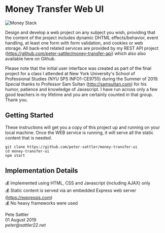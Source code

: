# Money Transfer Web UI
![Money Stack](https://github.com/peter-sattler/money-transfer-api/blob/master/img/money-stack.gif)

Design and develop a web project on any subject you wish, providing that the content of the project includes dynamic DHTML effects/behavior, event handling, at least one form with form validation, and cookies or web storage. All back-end related services are provided by my REST API project (https://github.com/peter-sattler/money-transfer-api) which also also available here on Github.

Please note that the initial user interface was created as part of the final project for a class I attended at New York University's School of Professional Studies (NYU SPS INFO1-CE9755) during the Summer of 2019. Special thanks to Professor Sam Sultan (http://samsultan.com) for his humor, patience and knowledge of Javascript. I have run across only a few good teachers in my lifetime and you are certainly counted in that group. Thank you.

## Getting Started

These instructions will get you a copy of this project up and running on your local machine. Once the WEB service is running, it will serve all the static content that is needed.

```text
git clone https://github.com/peter-sattler/money-transfer-ui
cd money-transfer-ui
npm start
```

## Implementation Details

:moneybag: Implemented using HTML, CSS and Javascript (including AJAX) only  
:moneybag: Static content is served via an embedded Express web server (https://expressjs.com)   
:moneybag: No heavy frameworks were used  

Pete Sattler  
01 August 2019  
_peter@sattler22.net_  
